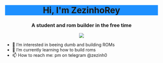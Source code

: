 <h1 align="center" style="background-color:DodgerBlue">Hi, I'm ZezinhoRey</h1>
<h3 align="center">A student and rom builder in the free time</h3>
<p align="center"> <img src="https://avatars.githubusercontent.com/u/77554435?s=460&u=f3186fcffe1282839909c7d5c309d801c0d017be&v=4" /></p>

- 🔭 I’m interested in beeing dumb and building ROMs
- 🌱 I’m currently learning how to build roms
- 📫 How to reach me: pm on telegram @zezinh0
